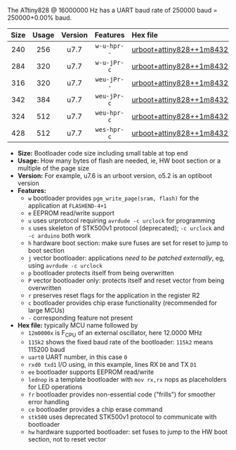 The ATtiny828 @ 16000000 Hz has a UART baud rate of 250000 baud = 250000+0.00% baud.

|Size|Usage|Version|Features|Hex file|
|:-:|:-:|:-:|:-:|:--|
|240|256|u7.7|`w-u-hpr--`|[urboot+attiny828++1m8432x+++28k8_uart0_rxc2_txc3_lednop_fr_hw.hex](https://raw.githubusercontent.com/stefanrueger/urboot.hex/main/mcus/attiny828/external_oscillator/fcpu++1m8432_Hz/br+++28k8_bps/urboot+attiny828++1m8432x+++28k8_uart0_rxc2_txc3_lednop_fr_hw.hex)|
|284|320|u7.7|`w-u-jPr-c`|[urboot+attiny828++1m8432x+++28k8_uart0_rxc2_txc3_lednop_fr_ce.hex](https://raw.githubusercontent.com/stefanrueger/urboot.hex/main/mcus/attiny828/external_oscillator/fcpu++1m8432_Hz/br+++28k8_bps/urboot+attiny828++1m8432x+++28k8_uart0_rxc2_txc3_lednop_fr_ce.hex)|
|316|320|u7.7|`weu-jPr--`|[urboot+attiny828++1m8432x+++28k8_uart0_rxc2_txc3_ee_lednop_fr.hex](https://raw.githubusercontent.com/stefanrueger/urboot.hex/main/mcus/attiny828/external_oscillator/fcpu++1m8432_Hz/br+++28k8_bps/urboot+attiny828++1m8432x+++28k8_uart0_rxc2_txc3_ee_lednop_fr.hex)|
|342|384|u7.7|`weu-jPr-c`|[urboot+attiny828++1m8432x+++28k8_uart0_rxc2_txc3_ee_lednop_fr_ce.hex](https://raw.githubusercontent.com/stefanrueger/urboot.hex/main/mcus/attiny828/external_oscillator/fcpu++1m8432_Hz/br+++28k8_bps/urboot+attiny828++1m8432x+++28k8_uart0_rxc2_txc3_ee_lednop_fr_ce.hex)|
|324|512|u7.7|`weu-hpr-c`|[urboot+attiny828++1m8432x+++28k8_uart0_rxc2_txc3_ee_lednop_fr_ce_hw.hex](https://raw.githubusercontent.com/stefanrueger/urboot.hex/main/mcus/attiny828/external_oscillator/fcpu++1m8432_Hz/br+++28k8_bps/urboot+attiny828++1m8432x+++28k8_uart0_rxc2_txc3_ee_lednop_fr_ce_hw.hex)|
|428|512|u7.7|`wes-hpr-c`|[urboot+attiny828++1m8432x+++28k8_uart0_rxc2_txc3_ee_lednop_fr_ce_stk500_hw.hex](https://raw.githubusercontent.com/stefanrueger/urboot.hex/main/mcus/attiny828/external_oscillator/fcpu++1m8432_Hz/br+++28k8_bps/urboot+attiny828++1m8432x+++28k8_uart0_rxc2_txc3_ee_lednop_fr_ce_stk500_hw.hex)|

- **Size:** Bootloader code size including small table at top end
- **Usage:** How many bytes of flash are needed, ie, HW boot section or a multiple of the page size
- **Version:** For example, u7.6 is an urboot version, o5.2 is an optiboot version
- **Features:**
  + `w` bootloader provides `pgm_write_page(sram, flash)` for the application at `FLASHEND-4+1`
  + `e` EEPROM read/write support
  + `u` uses urprotocol requiring `avrdude -c urclock` for programming
  + `s` uses skeleton of STK500v1 protocol (deprecated); `-c urclock` and `-c arduino` both work
  + `h` hardware boot section: make sure fuses are set for reset to jump to boot section
  + `j` vector bootloader: applications *need to be patched externally*, eg, using `avrdude -c urclock`
  + `p` bootloader protects itself from being overwritten
  + `P` vector bootloader only: protects itself and reset vector from being overwritten
  + `r` preserves reset flags for the application in the register R2
  + `c` bootloader provides chip erase functionality (recommended for large MCUs)
  + `-` corresponding feature not present
- **Hex file:** typically MCU name followed by
  + `12m0000x` is F<sub>CPU</sub> of an external oscillator, here 12.0000 MHz
  + `115k2` shows the fixed baud rate of the bootloader: `115k2` means 115200 baud
  + `uart0` UART number, in this case `0`
  + `rxd0 txd1` I/O using, in this example, lines RX `D0` and TX `D1`
  + `ee` bootloader supports EEPROM read/write
  + `lednop` is a template bootloader with `mov rx,rx` nops as placeholders for LED operations
  + `fr` bootloader provides non-essential code ("frills") for smoother error handling
  + `ce` bootloader provides a chip erase command
  + `stk500` uses deprecated STK500v1 protocol to communicate with bootloader
  + `hw` hardware supported bootloader: set fuses to jump to the HW boot section, not to reset vector
